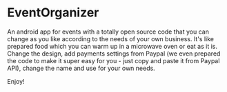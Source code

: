 # EventOrganizer
An android app for events with a totally open source code that you can change as you like according to the needs of your own business. It's like 
prepared food which you can warm up in a microwave oven or eat as it is. Change the design, add payments settings from Paypal (we even prepared the code to make it super easy for you - just copy and paste it from Paypal API), change the name and use for your own needs. 

Enjoy!
